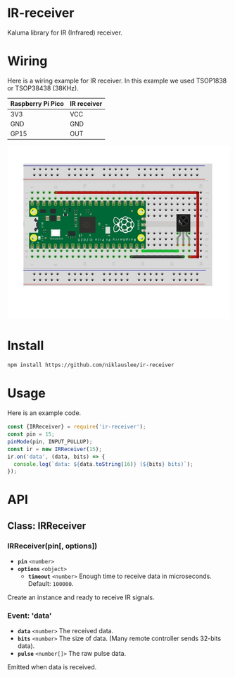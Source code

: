 # IR-receiver

Kaluma library for IR (Infrared) receiver.

# Wiring

Here is a wiring example for IR receiver. In this example we used TSOP1838 or TSOP38438 (38KHz).

| Raspberry Pi Pico | IR receiver |
| ----------------- | ----------- |
| 3V3               | VCC         |
| GND               | GND         |
| GP15              | OUT         |

![wiring](https://github.com/niklauslee/ir-receiver/blob/main/images/wiring.jpg?raw=true)

# Install

```sh
npm install https://github.com/niklauslee/ir-receiver
```

# Usage

Here is an example code.

```js
const {IRReceiver} = require('ir-receiver');
const pin = 15;
pinMode(pin, INPUT_PULLUP);
const ir = new IRReceiver(15);
ir.on('data', (data, bits) => {
  console.log(`data: ${data.toString(16)} (${bits} bits)`);
});
```

# API

## Class: IRReceiver

### IRReceiver(pin[, options])

- **`pin`** `<number>`
- **`options`** `<object>`
  - **`timeout`** `<number>` Enough time to receive data in microseconds. Default: `100000`.

Create an instance and ready to receive IR signals.

### Event: 'data'

- **`data`** `<number>` The received data.
- **`bits`** `<number>` The size of data. (Many remote controller sends 32-bits data).
- **`pulse`** `<number[]>` The raw pulse data.

Emitted when data is received.
